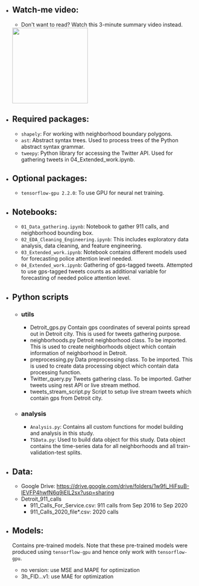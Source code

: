 - ## **Watch-me video:**
    - Don't want to read? Watch this 3-minute summary video instead.<br>
    <a href="https://df-project-videos.s3.us-east-2.amazonaws.com/Luan_Nguyen_forecast_police_attention_level.mp4" target="_blank">
    	<img src="https://df-project-videos.s3.us-east-2.amazonaws.com/Forecast_police_attention_level.png" width="200" class="center">
    </a>

- ## **Required packages:**
	- `shapely`: For working with neighborhood boundary polygons.
	- `ast`: Abstract syntax trees. Used to process trees of the Python abstract syntax grammar.
	- `tweepy`: Python library for accessing the Twitter API. Used for gathering tweets in 04_Extended_work.ipynb.
- ## **Optional packages:**
	- `tensorflow-gpu 2.2.0`: To use GPU for neural net training.

- ## **Notebooks:**
	- `01_Data_gathering.ipynb`: Notebook to gather 911 calls, and neighborhood bounding box.
	- `02_EDA_Cleaning_Engineering.ipynb`: This includes exploratory data analysis, data cleaning, and feature engineering.
	- `03_Extended_work.ipynb`: Notebook contains different models used for forecasting police attention level needed.
	- `04_Extended_work.ipynb`: Gathering of gps-tagged tweets. Attempted to use gps-tagged tweets counts as additional variable for forecasting of needed police attention level.

- ## **Python scripts**
	- ### **utils**
		- Detroit_gps.py 			Contain gps coordinates of several points spread out in Detroit city. This is used for tweets gathering purpose.
		- neighborhoods.py 			Detroit neighborhood class. To be imported. This is used to create neighborhoods object which contain information of neighborhood in Detroit.
		- preprocessing.py 			Data preprocessing class. To be imported. This is used to create data processing object which contain data processing function.
		- Twitter_query.py 			Tweets gathering class. To be imported. Gather tweets using rest API or live stream method.
		- tweets_stream_script.py 	Script to setup live stream tweets which contain gps from Detroit city.
	- ### **analysis**
		- `Analysis.py`: Contains all custom functions for model building and analysis in this study.
		- `TSData.py`: Used to build data object for this study. Data object contains the time-series data for all neighborhoods and all train-validation-test splits.

- ## **Data:**
	- Google Drive: https://drive.google.com/drive/folders/1w9fi_HiFsuB-IEVFP4hwfN6q9jEIL2sx?usp=sharing
	- Detroit_911_calls
		- 911_Calls_For_Service.csv: 911 calls from Sep 2016 to Sep 2020
		- 911_Calls_2020_file\*.csv: 2020 calls

- ## **Models:**
	Contains pre-trained models. Note that these pre-trained models were produced using `tensorflow-gpu` and hence only work with `tensorflow-gpu`.
    - no version: use MSE and MAPE for optimization
    - 3h_FID...v1: use MAE for optimization

